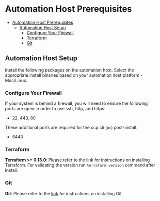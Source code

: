 # Automation Host Prerequisites
- [Automation Host Prerequisites](#automation-host-prerequisites)
  - [Automation Host Setup](#automation-host-setup)
    - [Configure Your Firewall](#configure-your-firewall)
    - [Terraform](#terraform)
    - [Git](#git)

## Automation Host Setup

Install the following packages on the automation host. Select the appropriate install binaries based on your automation host platform - Mac/Linux.

### Configure Your Firewall
If your system is behind a firewall, you will need to ensure the following ports are open in order to use ssh, http, and https:
- 22, 443, 80

These additional ports are required for the ocp cli (`oc`) post-install:
- 6443

### Terraform

**Terraform >= 0.13.0**: Please refer to the [link](https://learn.hashicorp.com/terraform/getting-started/install.html) for instructions on installing Terraform. For validating the version run `terraform version` command after install.

### Git

**Git**:  Please refer to the [link](https://git-scm.com/book/en/v2/Getting-Started-Installing-Git) for instructions on installing Git.
